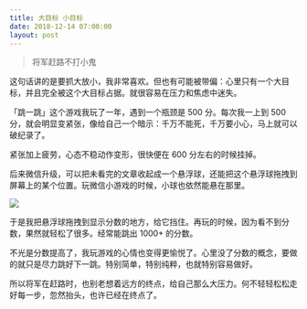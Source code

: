 ```yaml
---
title: 大目标 小目标
date: 2018-12-14 07:00:00
layout: post
---
```


> 将军赶路不打小鬼

这句话讲的是要抓大放小，我非常喜欢。但也有可能被带偏：心里只有一个大目标，并且完全被这个大目标占据。就很容易在压力和焦虑中迷失。

「跳一跳」这个游戏我玩了一年，遇到一个瓶颈是 500 分。每次我一上到 500 分，就会明显变紧张，像给自己一个暗示：千万不能死，千万要小心，马上就可以破纪录了。

紧张加上疲劳，心态不稳动作变形，很快便在 600 分左右的时候挂掉。

后来微信升级，可以把未看完的文章收起成一个悬浮球，还能把这个悬浮球拖拽到屏幕上的某个位置。玩微信小游戏的时候，小球也依然能悬在那里。

![](https://cdn.maintao.com/blog/img/2018/big-goal-small-goal/jump.png)

于是我把悬浮球拖拽到显示分数的地方，给它挡住。再玩的时候，因为看不到分数，果然就轻松了很多。经常能跳出 1000+ 的分数。

不光是分数提高了，我玩游戏的心情也变得更愉悦了。心里没了分数的概念，要做的就只是尽力跳好下一跳。特别简单，特别纯粹，也就特别容易做好。

所以将军在赶路时，也别老想着远方的终点，给自己那么大压力。何不轻轻松松走好每一步，忽然抬头，也许已经在终点了。